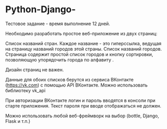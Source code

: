 # Python-Django-
Тестовое задание - время выполнение 12 дней.

Необходимо разработать простое веб-приложение из двух страниц:

Список названий стран. Каждое название - это гиперссылка, ведущая на страницу названий городов этой страны.
Список названий городов. Страница содержит простой список городов и кнопку сортировки, позволяющую упорядочить города по алфавиту .

Дизайн страниц не важен.

Данные для обоих списков берутся из сервиса ВКонтакте (https://vk.com) с помощью API ВКонтакте. Можно использовать библиотеку vk_api

При авторизации ВКонтакте логин и пароль вводятся в консоли при старте приложения. Текст пароля при вводе отображаться не должен.

Можно использовать любой веб-фреймворк на выбор (bottle, Django, Flask и т.п.)
